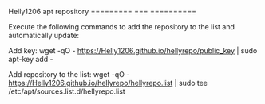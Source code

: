 Helly1206 apt repository
========= === ==========

Execute the following commands to add the repository to the list and automatically update:

Add key:
wget -qO - https://Helly1206.github.io/hellyrepo/public_key | sudo apt-key add -

Add repository to the list:
wget -qO - https://Helly1206.github.io/hellyrepo/hellyrepo.list | sudo tee /etc/apt/sources.list.d/hellyrepo.list